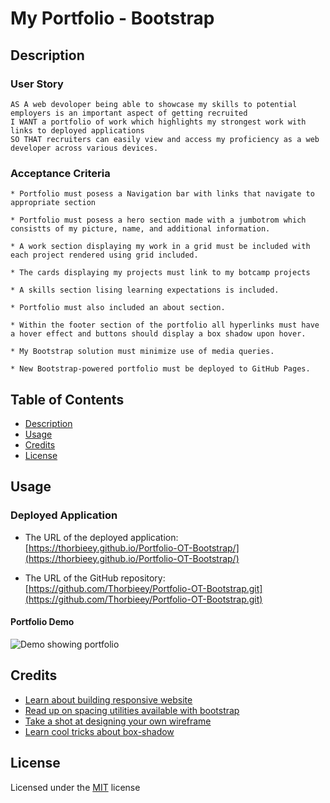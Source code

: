 # My Portfolio - Bootstrap

## Description 

### User Story

```
AS A web devoloper being able to showcase my skills to potential employers is an important aspect of getting recruited
I WANT a portfolio of work which highlights my strongest work with links to deployed applications
SO THAT recruiters can easily view and access my proficiency as a web developer across various devices.
```

### Acceptance Criteria

```
* Portfolio must posess a Navigation bar with links that navigate to appropriate section

* Portfolio must posess a hero section made with a jumbotrom which consistts of my picture, name, and additional information.

* A work section displaying my work in a grid must be included with each project rendered using grid included.

* The cards displaying my projects must link to my botcamp projects

* A skills section lising learning expectations is included.

* Portfolio must also included an about section.

* Within the footer section of the portfolio all hyperlinks must have a hover effect and buttons should display a box shadow upon hover.

* My Bootstrap solution must minimize use of media queries.

* New Bootstrap-powered portfolio must be deployed to GitHub Pages.
```

## Table of Contents

* [Description](#description)
* [Usage](#usage)
* [Credits](#credits)
* [License](#license)

## Usage 

### Deployed Application

* The URL of the deployed application:
[https://thorbieey.github.io/Portfolio-OT-Bootstrap/](https://thorbieey.github.io/Portfolio-OT-Bootstrap/)

* The URL of the GitHub repository: 
[https://github.com/Thorbieey/Portfolio-OT-Bootstrap.git](https://github.com/Thorbieey/Portfolio-OT-Bootstrap.git)

#### Portfolio Demo

![Demo showing portfolio](./Images/bootstrap-portfolio-demo.gif)

## Credits

* [Learn about building responsive website](https://getbootstrap.com/docs/4.3/getting-started/introduction/)
* [Read up on spacing utilities available with bootstrap](https://getbootstrap.com/docs/4.3/utilities/spacing/)
* [Take a shot at designing your own wireframe](https://excalidraw.com/)
* [Learn cool tricks about box-shadow](https://developer.mozilla.org/en-US/docs/Web/CSS/box-shadow)

## License

Licensed under the [MIT](https://choosealicense.com/licenses/mit/) license
